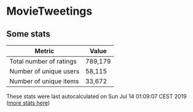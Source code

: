 # MovieTweetings
## Some stats

Metric | Value
--- | ---
Total number of ratings                 | 789,179
Number of unique users                  | 58,115
Number of unique items                  | 33,672
These stats were last autocalculated on Sun Jul 14 01:09:07 CEST 2019  ([more stats here](./stats.md))

